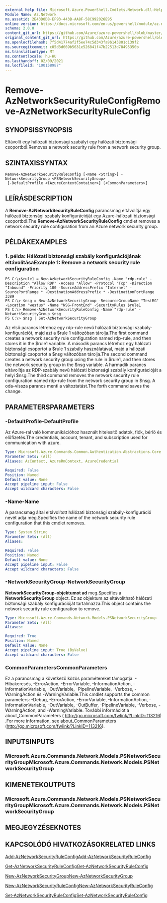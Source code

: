 ```yaml
---
external help file: Microsoft.Azure.PowerShell.Cmdlets.Network.dll-Help.xml
Module Name: Az.Network
ms.assetid: 2E43D0D8-EF93-443B-AA8F-58C992026E95
online version: https://docs.microsoft.com/en-us/powershell/module/az.network/remove-aznetworksecurityruleconfig
schema: 2.0.0
content_git_url: https://github.com/Azure/azure-powershell/blob/master/src/Network/Network/help/Remove-AzNetworkSecurityRuleConfig.md
original_content_git_url: https://github.com/Azure/azure-powershell/blob/master/src/Network/Network/help/Remove-AzNetworkSecurityRuleConfig.md
ms.openlocfilehash: 7f5d41774af2f5ee74c5d343fa9b143801c139f2
ms.sourcegitcommit: c05d3d669b5631e526841f47b22513d78495350b
ms.translationtype: MT
ms.contentlocale: hu-HU
ms.lasthandoff: 02/09/2021
ms.locfileid: "100158987"
---
```

# <span data-ttu-id="1798a-101">Remove-AzNetworkSecurityRuleConfig</span><span class="sxs-lookup"><span data-stu-id="1798a-101">Remove-AzNetworkSecurityRuleConfig</span></span>

## <span data-ttu-id="1798a-102">SYNOPSIS</span><span class="sxs-lookup"><span data-stu-id="1798a-102">SYNOPSIS</span></span>
<span data-ttu-id="1798a-103">Eltávolít egy hálózati biztonsági szabályt egy hálózati biztonsági csoportból.</span><span class="sxs-lookup"><span data-stu-id="1798a-103">Removes a network security rule from a network security group.</span></span>

## <span data-ttu-id="1798a-104">SZINTAXIS</span><span class="sxs-lookup"><span data-stu-id="1798a-104">SYNTAX</span></span>

```
Remove-AzNetworkSecurityRuleConfig [-Name <String>] -NetworkSecurityGroup <PSNetworkSecurityGroup>
 [-DefaultProfile <IAzureContextContainer>] [<CommonParameters>]
```

## <span data-ttu-id="1798a-105">LEÍRÁS</span><span class="sxs-lookup"><span data-stu-id="1798a-105">DESCRIPTION</span></span>
<span data-ttu-id="1798a-106">A **Remove-AzNetworkSecurityRuleConfig** parancsmag eltávolítja egy hálózati biztonsági szabály konfigurációját egy Azure-hálózati biztonsági csoportból.</span><span class="sxs-lookup"><span data-stu-id="1798a-106">The **Remove-AzNetworkSecurityRuleConfig** cmdlet removes a network security rule configuration from an Azure network security group.</span></span>

## <span data-ttu-id="1798a-107">PÉLDÁK</span><span class="sxs-lookup"><span data-stu-id="1798a-107">EXAMPLES</span></span>

### <span data-ttu-id="1798a-108">1. példa: Hálózati biztonsági szabály konfigurációjának eltávolítása</span><span class="sxs-lookup"><span data-stu-id="1798a-108">Example 1: Remove a network security rule configuration</span></span>
```
PS C:\>$rule1 = New-AzNetworkSecurityRuleConfig -Name "rdp-rule" -Description "Allow RDP" -Access "Allow" -Protocol "Tcp" -Direction "Inbound" -Priority 100 -SourceAddressPrefix "Internet" -SourcePortRange * -DestinationAddressPrefix * -DestinationPortRange 3389
PS C:\> $nsg = New-AzNetworkSecurityGroup -ResourceGroupName "TestRG" -Location "westus" -Name "NSG-FrontEnd" -SecurityRules $rule1
PS C:\> Remove-AzNetworkSecurityRuleConfig -Name "rdp-rule" -NetworkSecurityGroup $nsg
PS C:\> $nsg | Set-AzNetworkSecurityGroup
```

<span data-ttu-id="1798a-109">Az első parancs létrehoz egy rdp-rule nevű hálózati biztonsági szabály-konfigurációt, majd azt a $rule 1 változóban tárolja.</span><span class="sxs-lookup"><span data-stu-id="1798a-109">The first command creates a network security rule configuration named rdp-rule, and then stores it in the $rule1 variable.</span></span>
<span data-ttu-id="1798a-110">A második parancs létrehoz egy hálózati biztonsági csoportot a $rule 1 szabály használatával, majd a hálózati biztonsági csoportot a $nsg változóban tárolja.</span><span class="sxs-lookup"><span data-stu-id="1798a-110">The second command creates a network security group using the rule in $rule1, and then stores the network security group in the $nsg variable.</span></span>
<span data-ttu-id="1798a-111">A harmadik parancs eltávolítja az RDP-szabály nevű hálózati biztonsági szabály konfigurációját a helyi $nsg.</span><span class="sxs-lookup"><span data-stu-id="1798a-111">The third command removes the network security rule configuration named rdp-rule from the network security group in $nsg.</span></span>
<span data-ttu-id="1798a-112">A oda-vissza parancs menti a változtatást.</span><span class="sxs-lookup"><span data-stu-id="1798a-112">The forth command saves the change.</span></span>

## <span data-ttu-id="1798a-113">PARAMETERS</span><span class="sxs-lookup"><span data-stu-id="1798a-113">PARAMETERS</span></span>

### <span data-ttu-id="1798a-114">-DefaultProfile</span><span class="sxs-lookup"><span data-stu-id="1798a-114">-DefaultProfile</span></span>
<span data-ttu-id="1798a-115">Az Azure-ral való kommunikációhoz használt hitelesítő adatok, fiók, bérlő és előfizetés.</span><span class="sxs-lookup"><span data-stu-id="1798a-115">The credentials, account, tenant, and subscription used for communication with azure.</span></span>

```yaml
Type: Microsoft.Azure.Commands.Common.Authentication.Abstractions.Core.IAzureContextContainer
Parameter Sets: (All)
Aliases: AzContext, AzureRmContext, AzureCredential

Required: False
Position: Named
Default value: None
Accept pipeline input: False
Accept wildcard characters: False
```

### <span data-ttu-id="1798a-116">-Name</span><span class="sxs-lookup"><span data-stu-id="1798a-116">-Name</span></span>
<span data-ttu-id="1798a-117">A parancsmag által eltávolított hálózati biztonsági szabály-konfiguráció nevét adja meg.</span><span class="sxs-lookup"><span data-stu-id="1798a-117">Specifies the name of the network security rule configuration that this cmdlet removes.</span></span>

```yaml
Type: System.String
Parameter Sets: (All)
Aliases:

Required: False
Position: Named
Default value: None
Accept pipeline input: False
Accept wildcard characters: False
```

### <span data-ttu-id="1798a-118">-NetworkSecurityGroup</span><span class="sxs-lookup"><span data-stu-id="1798a-118">-NetworkSecurityGroup</span></span>
<span data-ttu-id="1798a-119">**NetworkSecurityGroup-objektumot ad** meg.</span><span class="sxs-lookup"><span data-stu-id="1798a-119">Specifies a **NetworkSecurityGroup** object.</span></span>
<span data-ttu-id="1798a-120">Ez az objektum az eltávolítható hálózati biztonsági szabály konfigurációját tartalmazza.</span><span class="sxs-lookup"><span data-stu-id="1798a-120">This object contains the network security rule configuration to remove.</span></span>

```yaml
Type: Microsoft.Azure.Commands.Network.Models.PSNetworkSecurityGroup
Parameter Sets: (All)
Aliases:

Required: True
Position: Named
Default value: None
Accept pipeline input: True (ByValue)
Accept wildcard characters: False
```

### <span data-ttu-id="1798a-121">CommonParameters</span><span class="sxs-lookup"><span data-stu-id="1798a-121">CommonParameters</span></span>
<span data-ttu-id="1798a-122">Ez a parancsmag a következő közös paramétereket támogatja: -Hibakeresés, -ErrorAction, -ErrorVariable, -InformationAction, -InformationVariable, -OutVariable, -PipelineVariable, -Verbose, -WarningAction és -WarningVariable.</span><span class="sxs-lookup"><span data-stu-id="1798a-122">This cmdlet supports the common parameters: -Debug, -ErrorAction, -ErrorVariable, -InformationAction, -InformationVariable, -OutVariable, -OutBuffer, -PipelineVariable, -Verbose, -WarningAction, and -WarningVariable.</span></span> <span data-ttu-id="1798a-123">További információt a about_CommonParameters ( http://go.microsoft.com/fwlink/?LinkID=113216) .</span><span class="sxs-lookup"><span data-stu-id="1798a-123">For more information, see about_CommonParameters (http://go.microsoft.com/fwlink/?LinkID=113216).</span></span>

## <span data-ttu-id="1798a-124">INPUTS</span><span class="sxs-lookup"><span data-stu-id="1798a-124">INPUTS</span></span>

### <span data-ttu-id="1798a-125">Microsoft.Azure.Commands.Network.Models.PSNetworkSecurityGroup</span><span class="sxs-lookup"><span data-stu-id="1798a-125">Microsoft.Azure.Commands.Network.Models.PSNetworkSecurityGroup</span></span>

## <span data-ttu-id="1798a-126">KIMENETEK</span><span class="sxs-lookup"><span data-stu-id="1798a-126">OUTPUTS</span></span>

### <span data-ttu-id="1798a-127">Microsoft.Azure.Commands.Network.Models.PSNetworkSecurityGroup</span><span class="sxs-lookup"><span data-stu-id="1798a-127">Microsoft.Azure.Commands.Network.Models.PSNetworkSecurityGroup</span></span>

## <span data-ttu-id="1798a-128">MEGJEGYZÉSEK</span><span class="sxs-lookup"><span data-stu-id="1798a-128">NOTES</span></span>

## <span data-ttu-id="1798a-129">KAPCSOLÓDÓ HIVATKOZÁSOK</span><span class="sxs-lookup"><span data-stu-id="1798a-129">RELATED LINKS</span></span>

[<span data-ttu-id="1798a-130">Add-AzNetworkSecurityRuleConfig</span><span class="sxs-lookup"><span data-stu-id="1798a-130">Add-AzNetworkSecurityRuleConfig</span></span>](./Add-AzNetworkSecurityRuleConfig.md)

[<span data-ttu-id="1798a-131">Get-AzNetworkSecurityRuleConfig</span><span class="sxs-lookup"><span data-stu-id="1798a-131">Get-AzNetworkSecurityRuleConfig</span></span>](./Get-AzNetworkSecurityRuleConfig.md)

[<span data-ttu-id="1798a-132">New-AzNetworkSecurityGroup</span><span class="sxs-lookup"><span data-stu-id="1798a-132">New-AzNetworkSecurityGroup</span></span>](./New-AzNetworkSecurityGroup.md)

[<span data-ttu-id="1798a-133">New-AzNetworkSecurityRuleConfig</span><span class="sxs-lookup"><span data-stu-id="1798a-133">New-AzNetworkSecurityRuleConfig</span></span>](./New-AzNetworkSecurityRuleConfig.md)

[<span data-ttu-id="1798a-134">Set-AzNetworkSecurityRuleConfig</span><span class="sxs-lookup"><span data-stu-id="1798a-134">Set-AzNetworkSecurityRuleConfig</span></span>](./Set-AzNetworkSecurityRuleConfig.md)


